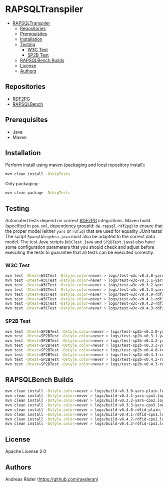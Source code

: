 # RAPSQLTranspiler

- [RAPSQLTranspiler](#rapsqltranspiler)
  - [Repositories](#repositories)
  - [Prerequisites](#prerequisites)
  - [Installation](#installation)
  - [Testing](#testing)
    - [W3C Test](#w3c-test)
    - [SP2B Test](#sp2b-test)
  - [RAPSQLBench Builds](#rapsqlbench-builds)
  - [License](#license)
  - [Authors](#authors)

## Repositories

- [RDF2PG](https://github.com/raederan/rdf2pg)
- [RAPSQLBench](https://github.com/OpenSemanticWorld/rapsqlbench)

## Prerequisites

- Java
- Maven

## Installation

Perform install using maven (packaging and local repository install):

```bash
mvn clean install -DskipTests
```

Only packaging:

```bash
mvn clean package -DskipTests
```

## Testing

Automated tests depend on correct [RDF2PG](https://github.com/raederan/rdf2pg) integrations. Maven build (specified in `pom.xml`, dependency groupId: `de.rapsql.rdf2pg`) to ensure that the proper model (either `yars` or `rdfid`) that are used for equality JUnit tests! The script `SparqlAlegebra.java` must also be adapted to the correct data model. The test Java scripts (`W3CTest.java` and `SP2BTest.java`) also have some configuration parameters that you should check and adjust before executing the tests to guarantee that all tests can be executed correctly.

### W3C Test

```bash
mvn test -Dtest=W3CTest -Dstyle.color=never > logs/test-w3c-v0.3.0-yars-plain.log
mvn test -Dtest=W3CTest -Dstyle.color=never > logs/test-w3c-v0.3.1-yars-cpo1.log
mvn test -Dtest=W3CTest -Dstyle.color=never > logs/test-w3c-v0.3.2-yars-cpo2.log
mvn test -Dtest=W3CTest -Dstyle.color=never > logs/test-w3c-v0.3.3-yars-cpo3.log
mvn test -Dtest=W3CTest -Dstyle.color=never > logs/test-w3c-v0.4.0-rdfid-plain.log
mvn test -Dtest=W3CTest -Dstyle.color=never > logs/test-w3c-v0.4.1-rdfid-cpo1.log
mvn test -Dtest=W3CTest -Dstyle.color=never > logs/test-w3c-v0.4.2-rdfid-cpo2.log
mvn test -Dtest=W3CTest -Dstyle.color=never > logs/test-w3c-v0.4.3-rdfid-cpo3.log
```

### SP2B Test

```bash
mvn test -Dtest=SP2BTest -Dstyle.color=never > logs/test-sp2b-v0.3.0-yars-plain.log
mvn test -Dtest=SP2BTest -Dstyle.color=never > logs/test-sp2b-v0.3.1-yars-cpo1.log
mvn test -Dtest=SP2BTest -Dstyle.color=never > logs/test-sp2b-v0.3.2-yars-cpo2.log
mvn test -Dtest=SP2BTest -Dstyle.color=never > logs/test-sp2b-v0.3.3-yars-cpo3.log
mvn test -Dtest=SP2BTest -Dstyle.color=never > logs/test-sp2b-v0.4.0-rdfid-plain.log
mvn test -Dtest=SP2BTest -Dstyle.color=never > logs/test-sp2b-v0.4.1-rdfid-cpo1.log
mvn test -Dtest=SP2BTest -Dstyle.color=never > logs/test-sp2b-v0.4.2-rdfid-cpo2.log
mvn test -Dtest=SP2BTest -Dstyle.color=never > logs/test-sp2b-v0.4.3-rdfid-cpo3.log
```

## RAPSQLBench Builds

```bash
mvn clean install -Dstyle.color=never > logs/build-v0.3.0-yars-plain.log
mvn clean install -Dstyle.color=never > logs/build-v0.3.1-yars-cpo1.log
mvn clean install -Dstyle.color=never > logs/build-v0.3.2-yars-cpo2.log
mvn clean install -Dstyle.color=never > logs/build-v0.3.3-yars-cpo3.log
mvn clean install -Dstyle.color=never > logs/build-v0.4.0-rdfid-plain.log
mvn clean install -Dstyle.color=never > logs/build-v0.4.1-rdfid-cpo1.log
mvn clean install -Dstyle.color=never > logs/build-v0.4.2-rdfid-cpo2.log
mvn clean install -Dstyle.color=never > logs/build-v0.4.3-rdfid-cpo3.log
```

## License

Apache License 2.0

## Authors

Andreas Räder (<https://github.com/raederan>)

